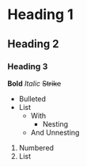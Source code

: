 # Heading 1
## Heading 2
### Heading 3

**Bold** *Italic* ~~Strike~~

* Bulleted
* List
  * With
    * Nesting
  * And Unnesting



1. Numbered
2. List
